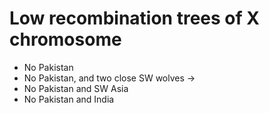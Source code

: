 # Low recombination trees of X chromosome 

- No Pakistan
- No Pakistan, and two close SW wolves ->
- No Pakistan and SW Asia
- No Pakistan and India

